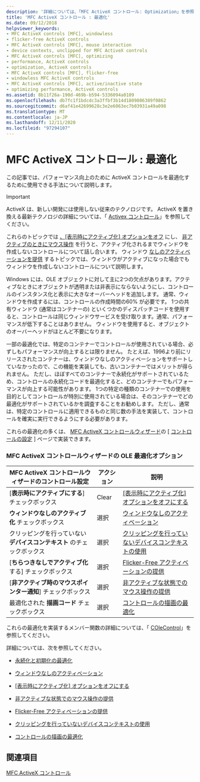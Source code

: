 ```yaml
---
description: '詳細については、「MFC ActiveX コントロール: Optimization」を参照してください。'
title: 'MFC ActiveX コントロール : 最適化'
ms.date: 09/12/2018
helpviewer_keywords:
- MFC ActiveX controls [MFC], windowless
- flicker-free ActiveX controls
- MFC ActiveX controls [MFC], mouse interaction
- device contexts, unclipped for MFC ActiveX controls
- MFC ActiveX controls [MFC], optimizing
- performance, ActiveX controls
- optimization, ActiveX controls
- MFC ActiveX controls [MFC], flicker-free
- windowless MFC ActiveX controls
- MFC ActiveX controls [MFC], active/inactive state
- optimizing performance, ActiveX controls
ms.assetid: 8b11f26a-190d-469b-b594-5336094a0109
ms.openlocfilehash: db7fc1f1bdcdc3a3ffbf3b14d1809806389f0862
ms.sourcegitcommit: d6af41e42699628c3e2e6063ec7b03931a49a098
ms.translationtype: MT
ms.contentlocale: ja-JP
ms.lasthandoff: 12/11/2020
ms.locfileid: "97294107"
---
```

# <a name="mfc-activex-controls-optimization"></a>MFC ActiveX コントロール : 最適化

この記事では、パフォーマンス向上のために ActiveX コントロールを最適化するために使用できる手法について説明します。

>[!IMPORTANT]
> ActiveX は、新しい開発には使用しない従来のテクノロジです。 ActiveX を置き換える最新テクノロジの詳細については、「 [Activex コントロール](activex-controls.md)」を参照してください。

これらのトピックでは [、[表示時にアクティブ化] オプションをオフ](turning-off-the-activate-when-visible-option.md) にし、 [非アクティブのときにマウス操作](providing-mouse-interaction-while-inactive.md) を行うと、アクティブ化されるまでウィンドウを作成しないコントロールについて話し合います。 ウィンドウ [なしのアクティベーションを提供](providing-windowless-activation.md) するトピックでは、ウィンドウがアクティブになった場合でもウィンドウを作成しないコントロールについて説明します。

Windows には、OLE オブジェクトに対して主に2つの欠点があります。アクティブなときにオブジェクトが透明または非表示にならないようにし、コントロールのインスタンス化と表示に大きなオーバーヘッドを追加します。 通常、ウィンドウを作成するには、コントロールの作成時間の60% が必要です。 1つの共有ウィンドウ (通常はコンテナーの) といくつかのディスパッチコードを使用すると、コントロールは同じウィンドウサービスを受け取ります。通常、パフォーマンスが低下することはありません。 ウィンドウを使用すると、オブジェクトのオーバーヘッドがほとんど不要になります。

一部の最適化では、特定のコンテナーでコントロールが使用されている場合、必ずしもパフォーマンスが向上するとは限りません。 たとえば、1996より前にリリースされたコンテナーは、ウィンドウなしのアクティベーションをサポートしていなかったので、この機能を実装しても、古いコンテナーではメリットが得られません。 ただし、ほぼすべてのコンテナーで永続化がサポートされているため、コントロールの永続化コードを最適化すると、どのコンテナーでもパフォーマンスが向上する可能性があります。 1つの特定の種類のコンテナーでの使用を目的としてコントロールが特別に使用されている場合は、そのコンテナーでどの最適化がサポートされているかを調査することをお勧めします。 ただし、通常は、特定のコントロールに適用できるものと同じ数の手法を実装して、コントロールを確実に実行できるようにする必要があります。

これらの最適化の多くは、 [MFC ActiveX コントロールウィザード](reference/mfc-activex-control-wizard.md)の [ [コントロールの設定](reference/control-settings-mfc-activex-control-wizard.md) ] ページで実装できます。

### <a name="mfc-activex-control-wizard-ole-optimization-options"></a>MFC ActiveX コントロールウィザードの OLE 最適化オプション

|MFC ActiveX コントロールウィザードのコントロール設定|アクション|説明|
|-------------------------------------------------------|------------|----------------------|
|[**表示時にアクティブにする**] チェックボックス|Clear|[[表示時にアクティブ化] オプションをオフにする](turning-off-the-activate-when-visible-option.md)|
|**ウィンドウなしのアクティブ化** チェックボックス|選択|[ウィンドウなしのアクティベーション](providing-windowless-activation.md)|
|クリッピングを行っていない **デバイスコンテキスト** のチェックボックス|選択|[クリッピングを行っていないデバイスコンテキストの使用](using-an-unclipped-device-context.md)|
|[**ちらつきなしでアクティブ化** する] チェックボックス|選択|[Flicker-Free アクティベーションの提供](providing-flicker-free-activation.md)|
|[**非アクティブ時のマウスポインター通知**] チェックボックス|選択|[非アクティブな状態でのマウス操作の提供](providing-mouse-interaction-while-inactive.md)|
|最適化された **描画コード** チェックボックス|選択|[コントロールの描画の最適化](optimizing-control-drawing.md)|

これらの最適化を実装するメンバー関数の詳細については、「 [COleControl](reference/colecontrol-class.md)」を参照してください。

詳細については、次を参照してください。

- [永続化と初期化の最適化](optimizing-persistence-and-initialization.md)

- [ウィンドウなしのアクティベーション](providing-windowless-activation.md)

- [[表示時にアクティブ化] オプションをオフにする](turning-off-the-activate-when-visible-option.md)

- [非アクティブな状態でのマウス操作の提供](providing-mouse-interaction-while-inactive.md)

- [Flicker-Free アクティベーションの提供](providing-flicker-free-activation.md)

- [クリッピングを行っていないデバイスコンテキストの使用](using-an-unclipped-device-context.md)

- [コントロールの描画の最適化](optimizing-control-drawing.md)

## <a name="see-also"></a>関連項目

[MFC ActiveX コントロール](mfc-activex-controls.md)
